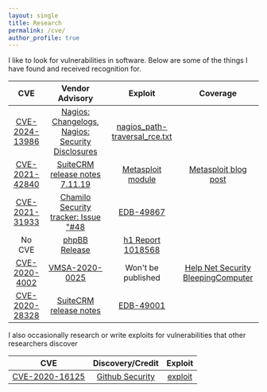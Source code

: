 ```yaml
---
layout: single
title: Research
permalink: /cve/
author_profile: true
---
```


I like to look for vulnerabilities in software. Below are some of the things I have found and received recognition for. 

|  CVE  |  Vendor Advisory  |  Exploit  |  Coverage  |
| :---: | :---------------: | :-------: | :--------: |
|[CVE-2024-13986](https://nvd.nist.gov/vuln/detail/CVE-2024-13986)|[Nagios: Changelogs](https://www.nagios.com/changelog/), [Nagios: Security Disclosures](https://www.nagios.com/products/security/)|[nagios_path-traversal_rce.txt](/exploits/nagios_path-traversal_rce.txt)
| [CVE-2021-42840](https://cve.mitre.org/cgi-bin/cvename.cgi?name=CVE-2021-42840) | [SuiteCRM release notes 7.11.19](https://suitecrm.com/time-to-upgrade-suitecrm-7-11-19-7-10-30-lts-released/) | [Metasploit module](https://github.com/rapid7/metasploit-framework/blob/master/modules/exploits/linux/http/suitecrm_log_file_rce.rb) | [Metasploit blog post](https://www.rapid7.com/blog/post/2021/06/04/metasploit-wrap-up-115/)
| [CVE-2021-31933](https://cve.mitre.org/cgi-bin/cvename.cgi?name=CVE-2021-31933) | [Chamilo Security tracker: Issue "#48](https://support.chamilo.org/projects/1/wiki/Security_issues#Issue-48-2021-04-17-Critical-impact-high-risk-Remote-Code-Execution) | [EDB-49867](https://www.exploit-db.com/exploits/49867)
| No CVE | [phpBB Release](https://www.phpbb.com/community/viewtopic.php?f=14&t=2573416) | [h1 Report 1018568](https://hackerone.com/reports/1018568)
|[CVE-2020-4002](https://cve.mitre.org/cgi-bin/cvename.cgi?name=CVE-2020-4002)|[VMSA-2020-0025](https://www.vmware.com/security/advisories/VMSA-2020-0025.html)|Won't be published | [Help Net Security](https://www.helpnetsecurity.com/2020/11/20/vulnerabilities-esxi-hypervisor/) [BleepingComputer](https://www.bleepingcomputer.com/news/security/vmware-releases-fix-for-critical-esxi-workstation-vulnerability/)
| [CVE-2020-28328](https://cve.mitre.org/cgi-bin/cvename.cgi?name=CVE-2020-28328) | [SuiteCRM release notes](https://suitecrm.com/suitecrm-7-11-17-7-10-28-lts-versions-released/) | [EDB-49001](https://www.exploit-db.com/exploits/49001) |


I also occasionally research or write exploits for vulnerabilities that other researchers discover

|  CVE  |  Discovery/Credit  |  Exploit  |
| :---: | :---------------: | :-------: |
| [CVE-2020-16125](https://cve.mitre.org/cgi-bin/cvename.cgi?name=CVE-2020-28328) | [Github Security](https://securitylab.github.com/research/Ubuntu-gdm3-accountsservice-LPE/) | [exploit](https://gist.github.com/mcorybillington/5f8c531555b80fdaec025111e8f1e940)
